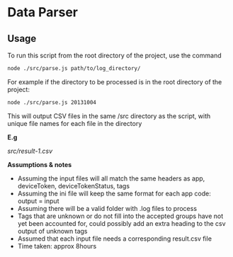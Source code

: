 # Data Parser

## Usage

To run this script from the root directory of the project, use the command

```bash
node ./src/parse.js path/to/log_directory/
```

For example if the directory to be processed is in the root directory of the project:

```bash
node ./src/parse.js 20131004
```

This will output CSV files in the same /src directory as the script, with unique file names for each file in the directory

**E.g**

*src/result-1.csv*

**Assumptions & notes**

- Assuming the input files will all match the same headers as app, deviceToken, deviceTokenStatus, tags
- Assuming the ini file will keep the same format for each app code: output = input
- Assuming there will be a valid folder with .log files to process
- Tags that are unknown or do not fill into the accepted groups have not yet been accounted for, could possibly add an extra heading to the csv output of unknown tags
- Assumed that each input file needs a corresponding result.csv file
- Time taken: approx 8hours

